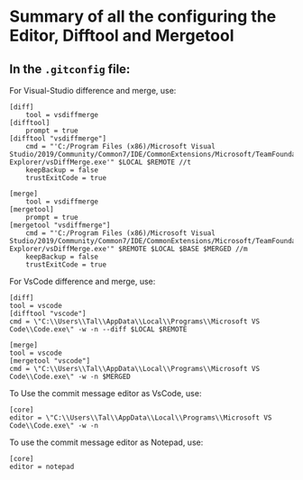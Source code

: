 # Summary of all the configuring the Editor, Difftool and Mergetool

## In the `.gitconfig` file:

For Visual-Studio difference and merge, use:
```
[diff]
	tool = vsdiffmerge
[difftool]
	prompt = true
[difftool "vsdiffmerge"]
	cmd = "'C:/Program Files (x86)/Microsoft Visual Studio/2019/Community/Common7/IDE/CommonExtensions/Microsoft/TeamFoundation/Team Explorer/vsDiffMerge.exe'" $LOCAL $REMOTE //t
	keepBackup = false
	trustExitCode = true

[merge]
	tool = vsdiffmerge
[mergetool]
	prompt = true
[mergetool "vsdiffmerge"]
	cmd = "'C:/Program Files (x86)/Microsoft Visual Studio/2019/Community/Common7/IDE/CommonExtensions/Microsoft/TeamFoundation/Team Explorer/vsDiffMerge.exe'" $REMOTE $LOCAL $BASE $MERGED //m
	keepBackup = false
	trustExitCode = true
```


For VsCode difference and merge, use:
```
[diff]
tool = vscode
[difftool "vscode"]
cmd = \"C:\\Users\\Tal\\AppData\\Local\\Programs\\Microsoft VS Code\\Code.exe\" -w -n --diff $LOCAL $REMOTE

[merge]
tool = vscode
[mergetool "vscode"]
cmd = \"C:\\Users\\Tal\\AppData\\Local\\Programs\\Microsoft VS Code\\Code.exe\" -w -n $MERGED
```

To Use the commit message editor as VsCode, use:

```
[core]
editor = \"C:\\Users\\Tal\\AppData\\Local\\Programs\\Microsoft VS Code\\Code.exe\" -w -n
```

To use the commit message editor as Notepad, use:

```
[core]
editor = notepad
```
